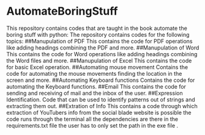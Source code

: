 # AutomateBoringStuff
This repository contains codes that are taught in the book automate the boring stuff with python:
The repository contains codes for the following topics:
##Manupulation of PDF
This contains the code for PDF operations like adding headings combining the PDF and more.
##Manupulation of Word
This contains the code for Word operations like adding headings combining the Word files and more.
##Manupulation of Excel
This contains the code for basic Excel operation.
##Automating mouse movement
Contains the code for automating the mouse movements finding the location in the screen and more.
##Automating Keyboard functions
Contains the code for automating the Keyboard functions.
##Email
This contains the code for sending and receiving of mail and the inbox of the user.
##Expression Identification.
Code that can be used to identify patterns out of strings and extracting them out.
##Extration of Info
This contains a code through which extraction of YouTubers info from the social blade website is possible the code runs through the terminal all the dependencies are there in the requirements.txt file the user has to only set the path in the exe file .
